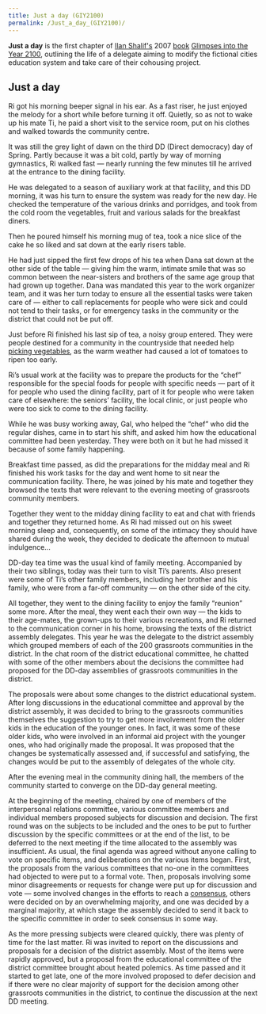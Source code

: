 ```yaml
---
title: Just a day (GIY2100)
permalink: /Just_a_day_(GIY2100)/
---
```


**Just a day** is the first chapter of [Ilan
Shalif's](Ilan_Shalif "wikilink") 2007
[book](List_of_Libertarian_Socialist_Books "wikilink") [Glimpses into
the Year 2100](Glimpses_into_the_Year_2100_(Book) "wikilink"), outlining
the life of a delegate aiming to modify the fictional cities education
system and take care of their cohousing project.

## Just a day

Ri got his morning beeper signal in his ear. As a fast riser, he just
enjoyed the melody for a short while before turning it off. Quietly, so
as not to wake up his mate Ti, he paid a short visit to the service
room, put on his clothes and walked towards the community centre.

It was still the grey light of dawn on the third DD (Direct democracy)
day of Spring. Partly because it was a bit cold, partly by way of
morning gymnastics, Ri walked fast — nearly running the few minutes till
he arrived at the entrance to the dining facility.

He was delegated to a season of auxiliary work at that facility, and
this DD morning, it was his turn to ensure the system was ready for the
new day. He checked the temperature of the various drinks and porridges,
and took from the cold room the vegetables, fruit and various salads for
the breakfast diners.

Then he poured himself his morning mug of tea, took a nice slice of the
cake he so liked and sat down at the early risers table.

He had just sipped the first few drops of his tea when Dana sat down at
the other side of the table — giving him the warm, intimate smile that
was so common between the near-sisters and brothers of the same age
group that had grown up together. Dana was mandated this year to the
work organizer team, and it was her turn today to ensure all the
essential tasks were taken care of — either to call replacements for
people who were sick and could not tend to their tasks, or for emergency
tasks in the community or the district that could not be put off.

Just before Ri finished his last sip of tea, a noisy group entered. They
were people destined for a community in the countryside that needed help
[picking vegetables](Agriculture "wikilink"), as the warm weather had
caused a lot of tomatoes to ripen too early.

Ri’s usual work at the facility was to prepare the products for the
“chef” responsible for the special foods for people with specific needs
— part of it for people who used the dining facility, part of it for
people who were taken care of elsewhere: the seniors’ facility, the
local clinic, or just people who were too sick to come to the dining
facility.

While he was busy working away, Gal, who helped the “chef” who did the
regular dishes, came in to start his shift, and asked him how the
educational committee had been yesterday. They were both on it but he
had missed it because of some family happening.

Breakfast time passed, as did the preparations for the midday meal and
Ri finished his work tasks for the day and went home to sit near the
communication facility. There, he was joined by his mate and together
they browsed the texts that were relevant to the evening meeting of
grassroots community members.

Together they went to the midday dining facility to eat and chat with
friends and together they returned home. As Ri had missed out on his
sweet morning sleep and, consequently, on some of the intimacy they
should have shared during the week, they decided to dedicate the
afternoon to mutual indulgence...

DD-day tea time was the usual kind of family meeting. Accompanied by
their two siblings, today was their turn to visit Ti’s parents. Also
present were some of Ti’s other family members, including her brother
and his family, who were from a far-off community — on the other side of
the city.

All together, they went to the dining facility to enjoy the family
“reunion” some more. After the meal, they went each their own way — the
kids to their age-mates, the grown-ups to their various recreations, and
Ri returned to the communication corner in his home, browsing the texts
of the district assembly delegates. This year he was the delegate to the
district assembly which grouped members of each of the 200 grassroots
communities in the district. In the chat room of the district
educational committee, he chatted with some of the other members about
the decisions the committee had proposed for the DD-day assemblies of
grassroots communities in the district.

The proposals were about some changes to the district educational
system. After long discussions in the educational committee and approval
by the district assembly, it was decided to bring to the grassroots
communities themselves the suggestion to try to get more involvement
from the older kids in the education of the younger ones. In fact, it
was some of these older kids, who were involved in an informal aid
project with the younger ones, who had originally made the proposal. It
was proposed that the changes be systematically assessed and, if
successful and satisfying, the changes would be put to the assembly of
delegates of the whole city.

After the evening meal in the community dining hall, the members of the
community started to converge on the DD-day general meeting.

At the beginning of the meeting, chaired by one of members of the
interpersonal relations committee, various committee members and
individual members proposed subjects for discussion and decision. The
first round was on the subjects to be included and the ones to be put to
further discussion by the specific committees or at the end of the list,
to be deferred to the next meeting if the time allocated to the assembly
was insufficient. As usual, the final agenda was agreed without anyone
calling to vote on specific items, and deliberations on the various
items began. First, the proposals from the various committees that
no-one in the committees had objected to were put to a formal vote.
Then, proposals involving some minor disagreements or requests for
change were put up for discussion and vote — some involved changes in
the efforts to reach a [consensus](consensus "wikilink"), others were
decided on by an overwhelming majority, and one was decided by a
marginal majority, at which stage the assembly decided to send it back
to the specific committee in order to seek consensus in some way.

As the more pressing subjects were cleared quickly, there was plenty of
time for the last matter. Ri was invited to report on the discussions
and proposals for a decision of the district assembly. Most of the items
were rapidly approved, but a proposal from the educational committee of
the district committee brought about heated polemics. As time passed and
it started to get late, one of the more involved proposed to defer
decision and if there were no clear majority of support for the decision
among other grassroots communities in the district, to continue the
discussion at the next DD meeting.